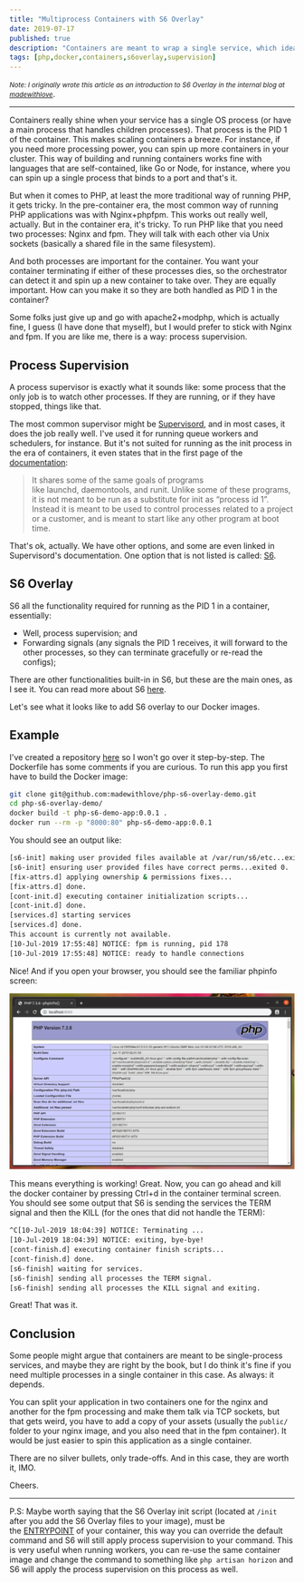 ```yaml
---
title: "Multiprocess Containers with S6 Overlay"
date: 2019-07-17
published: true
description: "Containers are meant to wrap a single service, which ideally has a single OS process. That process is the PID 1 of the container. This makes scaling containers a breeze. For instance, if you need more processes, you just spin up more containers in your cluster. This way of building and running containers works fine with languages that are self-contained, like Go or Node, for instance, where you can spin up a single process that binds to a port and that's it."
tags: [php,docker,containers,s6overlay,supervision]
---
```


<small>_Note: I originally wrote this article as an introduction to S6 Overlay in the internal blog at [madewithlove](https://madewithlove.be/)_</small>.

---

Containers really shine when your service has a single OS process (or have a main process that handles children processes). That process is the PID 1 of the container. This makes scaling containers a breeze. For instance, if you need more processing power, you can spin up more containers in your cluster. This way of building and running containers works fine with languages that are self-contained, like Go or Node, for instance, where you can spin up a single process that binds to a port and that's it.

But when it comes to PHP, at least the more traditional way of running PHP, it gets tricky. In the pre-container era, the most common way of running PHP applications was with Nginx+phpfpm. This works out really well, actually. But in the container era, it's tricky. To run PHP like that you need two processes: Nginx and fpm. They will talk with each other via Unix sockets (basically a shared file in the same filesystem).

And both processes are important for the container. You want your container terminating if either of these processes dies, so the orchestrator can detect it and spin up a new container to take over. They are equally important. How can you make it so they are both handled as PID 1 in the container?

Some folks just give up and go with apache2+modphp, which is actually fine, I guess (I have done that myself), but I would prefer to stick with Nginx and fpm. If you are like me, there is a way: process supervision.

## Process Supervision

A process supervisor is exactly what it sounds like: some process that the only job is to watch other processes. If they are running, or if they have stopped, things like that.

The most common supervisor might be [Supervisord](http://supervisord.org/), and in most cases, it does the job really well. I've used it for running queue workers and schedulers, for instance. But it's not suited for running as the init process in the era of containers, it even states that in the first page of the [documentation](http://supervisord.org/#supervisor-a-process-control-system):

> It shares some of the same goals of programs like launchd, daemontools, and runit. Unlike some of these programs, it is not meant to be run as a substitute for init as “process id 1”. Instead it is meant to be used to control processes related to a project or a customer, and is meant to start like any other program at boot time.

That's ok, actually. We have other options, and some are even linked in Supervisord's documentation. One option that is not listed is called: [S6](https://github.com/just-containers/s6-overlay).

## S6 Overlay

S6 all the functionality required for running as the PID 1 in a container, essentially:

* Well, process supervision; and
* Forwarding signals (any signals the PID 1 receives, it will forward to the other processes, so they can terminate gracefully or re-read the configs);

There are other functionalities built-in in S6, but these are the main ones, as I see it. You can read more about S6 [here](https://skarnet.org/software/s6/index.html).

Let's see what it looks like to add S6 overlay to our Docker images.

## Example

I've created a repository [here](https://github.com/madewithlove/php-s6-overlay-demo) so I won't go over it step-by-step. The Dockerfile has some comments if you are curious. To run this app you first have to build the Docker image:

```bash
git clone git@github.com:madewithlove/php-s6-overlay-demo.git
cd php-s6-overlay-demo/
docker build -t php-s6-demo-app:0.0.1 .
docker run --rm -p "8000:80" php-s6-demo-app:0.0.1
```

You should see an output like:

```bash
[s6-init] making user provided files available at /var/run/s6/etc...exited 0.
[s6-init] ensuring user provided files have correct perms...exited 0.
[fix-attrs.d] applying ownership & permissions fixes...
[fix-attrs.d] done.
[cont-init.d] executing container initialization scripts...
[cont-init.d] done.
[services.d] starting services
[services.d] done.
This account is currently not available.
[10-Jul-2019 17:55:48] NOTICE: fpm is running, pid 178
[10-Jul-2019 17:55:48] NOTICE: ready to handle connections
```

Nice! And if you open your browser, you should see the familiar phpinfo screen:

![phpinfo output](./images/2019/php-s6-overlay.png)

This means everything is working! Great. Now, you can go ahead and kill the docker container by pressing Ctrl+d in the container terminal screen. You should see some output that S6 is sending the services the TERM signal and then the KILL (for the ones that did not handle the TERM):

```bash
^C[10-Jul-2019 18:04:39] NOTICE: Terminating ...
[10-Jul-2019 18:04:39] NOTICE: exiting, bye-bye!
[cont-finish.d] executing container finish scripts...
[cont-finish.d] done.
[s6-finish] waiting for services.
[s6-finish] sending all processes the TERM signal.
[s6-finish] sending all processes the KILL signal and exiting.
```

Great! That was it.

## Conclusion

Some people might argue that containers are meant to be single-process services, and maybe they are right by the book, but I do think it's fine if you need multiple processes in a single container in this case. As always: it depends.

You can split your application in two containers one for the nginx and another for the fpm processing and make them talk via TCP sockets, but that gets weird, you have to add a copy of your assets (usually the `public/` folder to your nginx image, and you also need that in the fpm container). It would be just easier to spin this application as a single container.

There are no silver bullets, only trade-offs. And in this case, they are worth it, IMO.

Cheers.

---

P.S: Maybe worth saying that the S6 Overlay init script (located at `/init` after you add the S6 Overlay files to your image), must be the [ENTRYPOINT](https://serversforhackers.com/c/div-entrypoint-vs-cmd) of your container, this way you can override the default command and S6 will still apply process supervision to your command. This is very useful when running workers, you can re-use the same container image and change the command to something like `php artisan horizon` and S6 will apply the process supervision on this process as well.
